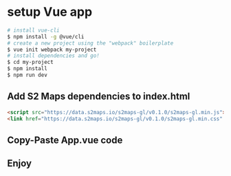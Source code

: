 # setup Vue app

```bash
# install vue-cli
$ npm install -g @vue/cli
# create a new project using the "webpack" boilerplate
$ vue init webpack my-project
# install dependencies and go!
$ cd my-project
$ npm install
$ npm run dev
```

## Add S2 Maps dependencies to index.html

```html
<script src="https://data.s2maps.io/s2maps-gl/v0.1.0/s2maps-gl.min.js"></script>
<link href="https://data.s2maps.io/s2maps-gl/v0.1.0/s2maps-gl.min.css" rel="stylesheet" />
```

## Copy-Paste App.vue code

## Enjoy

